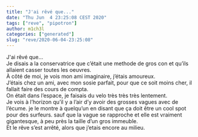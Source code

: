 ```yaml
---
title: "J'ai rêvé que..."
date: "Thu Jun  4 23:25:08 CEST 2020"
tags: ["reve", "pipotron"]
author: m1ch3l
categories: ["generated"]
slug: "reve/2020-06-04-23:25:08"
---
```


J'ai rêvé que...<br>
Je disais a la conservatrice que c’était une methode de gros con et qu’ils allaient casser toutes les oeuvres.<br>
À côté de moi, je vois mon ami imaginaire, j’étais amoureux.<br>
J’étais chez un ami, avec mon sosie parfait, pour que ce soit moins cher, il fallait faire des cours de compta.<br>
On était dans l’espace, je faisais du velo très très très lentement.<br>
Je vois à l’horizon qu’il y a l’air d’y avoir des grosses vagues avec de l’écume. je le montre à quelqu’un en disant que ça doit être un cool spot pour des surfeurs. sauf que la vague se rapproche et elle est vraiment gigantesque, à peu près la taille d’un gros immeuble.<br>
Et le rêve s’est arrêté, alors que j’etais encore au milieu.<br>
